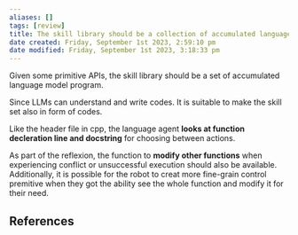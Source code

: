 ```yaml
---
aliases: []
tags: [review]
title: The skill library should be a collection of accumulated language model program
date created: Friday, September 1st 2023, 2:59:10 pm
date modified: Friday, September 1st 2023, 3:18:33 pm
---
```


Given some primitive APIs, the skill library should be a set of accumulated language model program.

Since LLMs can understand and write codes. It is suitable to make the skill set also in form of codes.

Like the header file in cpp, the language agent **looks at function decleration line and docstring** for choosing between actions.

As part of the reflexion, the function to **modify other functions** when experiencing conflict or unsuccessful execution should also be available. Additionally, it is possible for the robot to creat more fine-grain control premitive when they got the ability see the whole function and modify it for their need.

## References